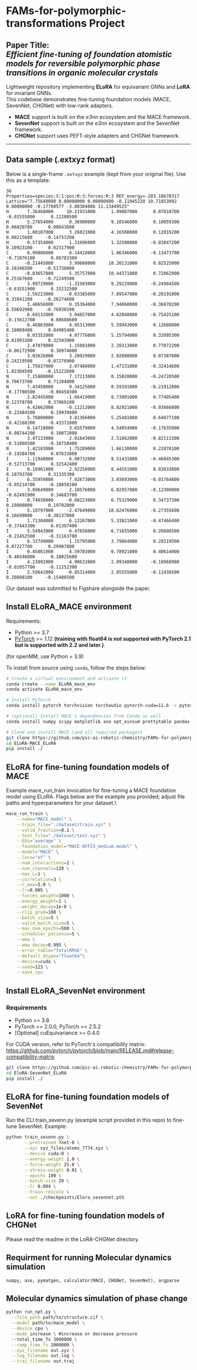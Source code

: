 # FAMs-for-polymorphic-transformations Project

## **Paper Title**:<br>***Efficient fine-tuning of foundation atomistic models for reversible polymorphic phase transitions in organic molecular crystals***

Lightweight repository implementing **ELoRA** for equivariant GNNs and **LoRA** for invariant GNNs.  
This codebase demonstrates fine-tuning foundation models (MACE, SevenNet, CHGNet) with low-rank adapters.

- **MACE** support is built on the *e3nn* ecosystem and the MACE framework.  
- **SevenNet** support is built on the *e3nn* ecosystem and the SevenNet framework.  
- **CHGNet** support uses PEFT-style adapters and CHGNet framework.

---

## Data sample (.extxyz format)

Below is a single-frame `.extxyz` example (kept from your original file). Use this as a template:

```text
36
Properties=species:S:1:pos:R:3:forces:R:3 REF_energy=-203.18678317 Lattice="7.75640000 0.00000000 0.00000000 -0.11045220 10.71853092 0.00000000 -0.17760577 -3.80304806 11.13449525"
H       7.36468000     10.21931000      1.09007000      0.07810700     -0.01555800      0.12200500
H       5.27654000      0.36900000      9.10546000      0.10059300      0.06820700      0.00643600
H       1.00107000      3.26021000      4.16508000      0.12019200      0.00215600     -0.14753200
H       0.57354000      1.31696000      1.32500000     -0.03847200      0.10923100      0.02317900
C       6.99806000      8.14418000      1.06346000     -0.13473700     -0.72076100      0.06783300
C      -0.21445000      3.99668000     10.20131000      0.02525000      0.18346500     -0.51738800
C      -0.03657000      5.35757000     10.44371000      0.72062900      0.25167600     -0.72249500
C       3.99719000     -1.31503000      9.29229000     -0.24984500     -0.63551900      0.15232500
C       2.50223000     -0.63385000      7.89547000     -0.20191000      0.33941200     -0.26274600
C       3.48656000      0.35364000      7.94068000     -0.36870200      0.59692900     -0.76930200
C       6.69132000      3.04657000      4.62048000     -0.75425100     -0.15612700      0.08688600
C       6.46863000      4.95313000      5.59943000      0.12688000      0.18069400      0.04985400
C       0.03352000      4.87776000      5.15794000      0.32095300      0.81993100      0.32503900
C       2.47879000      1.15081000      2.28313000      0.77072200     -0.06172900      0.36974800
C       3.02626000      3.20929000      2.02080000      0.07387000      0.24219500     -0.07278900
C       1.75637000      3.07488000      1.47131000     -0.32414600      1.02384500     -0.15222600
N       7.15880000      7.17213000      0.15020000     -0.24720500      0.70673700      0.71204800
N       7.43450000      9.34125000      0.59391000     -0.21912800     -0.17708500     -0.00458300
N       2.82445000     -1.66419000      8.73891000      0.77405400      0.12378700      0.37069100
N       4.42662000     -0.11212000      8.82921000     -0.03666800     -0.22484500      0.19939800
N       5.78800000      3.81366000      5.25481000      0.64077100     -0.42168200     -0.43371800
N       0.14718000      3.65579000      4.54054000     -0.17635900     -0.08744200      0.10072800
N       3.47133000      2.01643000      2.51662000     -0.82111500     -0.51866500     -0.10758400
N       1.42183000      1.75289000      1.66138000      0.22078100     -0.19384700      0.07633800
I       1.11940000      6.90732000      9.51431000     -0.46045300     -0.52713700      0.32542400
I       0.16961000      2.92258000      8.44551000      0.03033800      0.18793700      0.31335300
I       6.35959000      7.92673000      3.03693000     -0.01764800     -0.05214700     -0.18850100
I       3.89649000      2.10576000      6.82957000     -0.12300000     -0.62491900      0.34683700
I       0.74038000     -0.68223000      6.75329000      0.34737300      0.19800800      0.19702800
I       5.10797000     -2.47649000     10.62476000     -0.27355600      0.16699000     -0.30137000
I       1.71304000      6.12267000      5.33821000     -0.47466400     -0.37443300      0.01397400
I       5.54943000      6.47658000      6.71655000      0.26608500     -0.21452500     -0.31163700
I       6.33749000      1.15795000      3.79864000      0.20319500      0.07227700      0.29907800
I       0.45081000      4.59783000      0.78921000      0.40614000     -0.46546000      0.10025600
I       4.23892000      4.90632000      2.09340000     -0.18968900     -0.01057700     -0.11252300
I       2.59642000     -0.85314000      2.85555000     -0.11438500      0.20898100     -0.15406500
```

Our dataset was submitted to Figshare alongside the paper.

## Install ELoRA_MACE environment
Requirements:

- Python >= 3.7
- [PyTorch](https://pytorch.org/) >= 1.12 **(training with float64 is not supported with PyTorch 2.1 but is supported with 2.2 and later.)**.

(for openMM, use Python = 3.9)

To install from source using `conda`, follow the steps below:
```sh
# Create a virtual environment and activate it
conda create --name ELoRA_mace_env
conda activate ELoRA_mace_env

# Install PyTorch
conda install pytorch torchvision torchaudio pytorch-cuda=11.6 -c pytorch -c nvidia

# (optional) Install MACE's dependencies from Conda as well
conda install numpy scipy matplotlib ase opt_einsum prettytable pandas e3nn

# Clone and install MACE (and all required packages)
git clone https://github.com/pic-ai-robotic-chemistry/FAMs-for-polymorphic-transformations.git
cd ELoRA-MACE_ELoRA
pip install ./
```

## ELoRA for fine-tuning foundation models of MACE
Example mace_run_train invocation for fine-tuning a MACE foundation model using ELoRA. Flags below are the example you provided; adjust file paths and hyperparameters for your dataset.\
```bash
mace_run_train \
    --name="MACE_model" \
    --train_file="./dataset/train.xyz" \
    --valid_fraction=0.1 \
    --test_file="./dataset/test.xyz" \
    --E0s='average' \
    --foundation_model="MACE-OFF23_medium.model" \
    --model="MACE" \
    --loss="ef" \
    --num_interactions=2 \
    --num_channels=128 \
    --max_L=1 \
    --correlation=3 \
    --r_max=5.0 \
    --lr=0.005 \
    --forces_weight=1000 \
    --energy_weight=1 \
    --weight_decay=1e-8 \
    --clip_grad=100 \
    --batch_size=5 \
    --valid_batch_size=5 \
    --max_num_epochs=500 \
    --scheduler_patience=5 \
    --ema \
    --ema_decay=0.995 \
    --error_table="TotalRMSE" \
    --default_dtype="float64"\
    --device=cuda \
    --seed=123 \
    --save_cpu 
```

## Install ELoRA_SevenNet environment
### Requirements
- Python >= 3.8
- PyTorch >= 2.0.0, PyTorch =< 2.5.2
- [Optional] cuEquivariance >= 0.4.0

For CUDA version, refer to PyTorch's compatibility matrix: https://github.com/pytorch/pytorch/blob/main/RELEASE.md#release-compatibility-matrix
```bash
git clone https://github.com/pic-ai-robotic-chemistry/FAMs-for-polymorphic-transformations.git
cd EloRA-SevenNet_ELoRA
pip install ./
```


## ELoRA for fine-tuning foundation models of SevenNet
Run the CLI train_sevenn.py (example script provided in this repo) to fine-tune SevenNet. Example:
```bash
python train_sevenn.py \
       --pretrained 7net-0 \
       --xyz xyz_files/atoms_7774.xyz \
       --device cuda:0 \
       --energy-weight 1.0 \
       --force-weight 25.0 \
       --stress-weight 0.01 \
       --epochs 100 \
       --batch-size 20 \
       --lr 0.004 \
       --train-rescale \
       --out ./checkpoints/Elora_sevennet.pth
```
## LoRA for fine-tuning foundation models of CHGNet
Please read the readme in the LoRA-CHGNet directory.

## Requirment for running Molecular dynamics simulation
```text
numpy, ase, pymatgen, calculator(MACE, CHGNet, SevenNet), argparse
```

## Molecular dynamics simulation of phase change
```sh
python run_npt.py \
  --file_path path/to/structure.cif \
  --model path/to/mace_model \
  --device cpu \
  --mode increase \ #increase or decrease pressure
  --total_time_fs 3000000 \
  --ramp_time_fs 2000000 \
  --xyz_filename out.xyz \
  --log_filename out.log \
  --traj_filename out.traj

